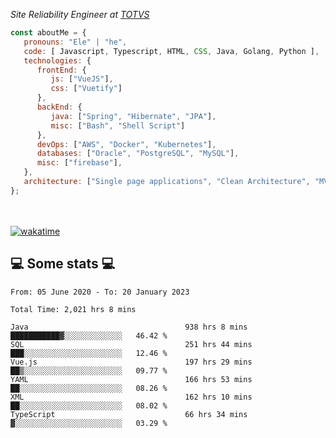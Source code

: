 <p><em>Site Reliability Engineer at <a href="https://www.totvs.com/">TOTVS</a></br>
</em></p>


```javascript
const aboutMe = {
   pronouns: "Ele" | "he",
   code: [ Javascript, Typescript, HTML, CSS, Java, Golang, Python ],
   technologies: {
      frontEnd: {
         js: ["VueJS"],
         css: ["Vuetify"]
      },
      backEnd: {
         java: ["Spring", "Hibernate", "JPA"],
         misc: ["Bash", "Shell Script"]
      },
      devOps: ["AWS", "Docker", "Kubernetes"],
      databases: ["Oracle", "PostgreSQL", "MySQL"],
      misc: ["firebase"],
   },
   architecture: ["Single page applications", "Clean Architecture", "MVC", "Microservices"],
};
```
</br></br>
[![wakatime](https://wakatime.com/badge/user/a3a8ed06-d304-4d6b-bc86-4adc418cdea7.svg)](https://wakatime.com/@a3a8ed06-d304-4d6b-bc86-4adc418cdea7)
<h2>💻 Some stats 💻</h2>

<!--START_SECTION:waka-->

```text
From: 05 June 2020 - To: 20 January 2023

Total Time: 2,021 hrs 8 mins

Java                                   938 hrs 8 mins  ███████████▓░░░░░░░░░░░░░   46.42 %
SQL                                    251 hrs 44 mins ███░░░░░░░░░░░░░░░░░░░░░░   12.46 %
Vue.js                                 197 hrs 29 mins ██▒░░░░░░░░░░░░░░░░░░░░░░   09.77 %
YAML                                   166 hrs 53 mins ██░░░░░░░░░░░░░░░░░░░░░░░   08.26 %
XML                                    162 hrs 10 mins ██░░░░░░░░░░░░░░░░░░░░░░░   08.02 %
TypeScript                             66 hrs 34 mins  ▓░░░░░░░░░░░░░░░░░░░░░░░░   03.29 %
```

<!--END_SECTION:waka-->
